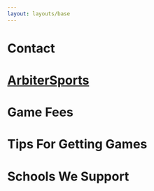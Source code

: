 ```yaml
---
layout: layouts/base
---
```


# Contact

# [ArbiterSports](https://arbitersports.com) 

# Game Fees

# Tips For Getting Games

# Schools We Support

